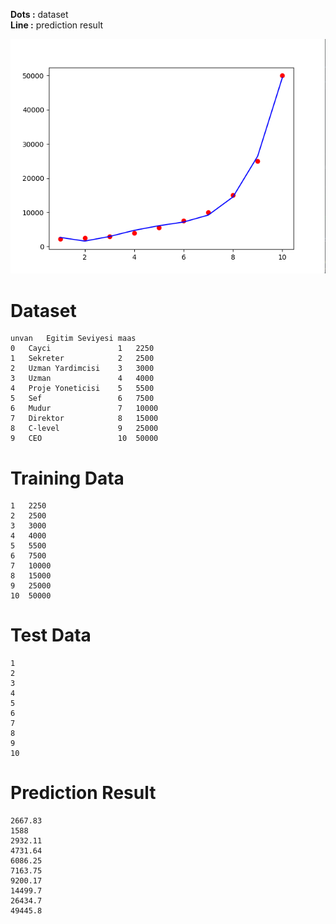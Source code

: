 **Dots    :** dataset <br/>
**Line    :** prediction result

![Result Image](result-image.png)

# Dataset
	unvan	Egitim Seviyesi	maas
    0	Cayci	            1	2250
    1	Sekreter	        2	2500
    2	Uzman Yardimcisi	3	3000
    3	Uzman	            4	4000
    4	Proje Yoneticisi	5	5500
    5	Sef	                6	7500
    6	Mudur	            7	10000
    7	Direktor	        8	15000
    8	C-level	            9	25000
    9	CEO	                10	50000


    
# Training Data
    1	2250
    2	2500
    3	3000
    4	4000
    5	5500
    6	7500
    7	10000
    8	15000
    9	25000
    10	50000

# Test Data
    1
    2
    3
    4
    5
    6
    7
    8
    9
    10
    
# Prediction Result
    2667.83
    1588
    2932.11
    4731.64
    6086.25
    7163.75
    9200.17
    14499.7
    26434.7
    49445.8
